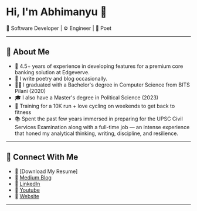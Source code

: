# Hi, I'm Abhimanyu 👋

🚀 Software Developer | ⚙️ Engineer | 📜 Poet 

---

## 🌟 About Me

- 🔧 4.5+ years of experience in developing features for a premium core banking solution at Edgeverve.
- 💭 I write poetry and blog occasionally.
- 🧑‍🎓 I graduated with a Bachelor's degree in Computer Science from BITS Pilani (2020)
- 🎓 I also have a Master's degree in Political Science (2023) 
- 🚴 Training for a 10K run + love cycling on weekends to get back to fitness
- 📚  Spent the past few years immersed in preparing for the UPSC Civil Services Examination along with a full-time job — an intense experience that honed my analytical thinking, writing, discipline, and resilience. 

---

## 🔗 Connect With Me
- 📄 [Download My Resume]
- 📝 [Medium Blog](https://abhimanyu-bitsp.medium.com/)
- 💼 [LinkedIn](https://www.linkedin.com/in/abhimanyu-bitsp)
- 🔗 [Youtube](https://www.youtube.com/@AbhiDevManyu)
- 📂 [Website](https://abhimanyubitsp.in/)

---
